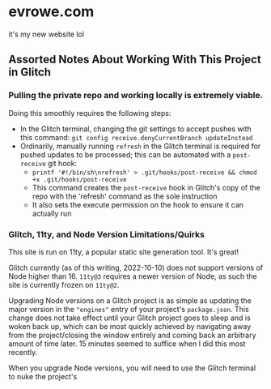 # evrowe.com

it's my new website lol

## Assorted Notes About Working With This Project in Glitch

### Pulling the private repo and working locally is extremely viable.

Doing this smoothly requires the following steps:

- In the Glitch terminal, changing the git settings to accept pushes with this command: `git config receive.denyCurrentBranch updateInstead`
- Ordinarily, manually running `refresh` in the Glitch terminal is required for pushed updates to be processed; this can be automated with a `post-receive` git hook:
  - `printf '#!/bin/sh\nrefresh' > .git/hooks/post-receive && chmod +x .git/hooks/post-receive`
  - This command creates the `post-receive` hook in Glitch's copy of the repo with the 'refresh' command as the sole instruction
  - It also sets the execute permission on the hook to ensure it can actually run

### Glitch, 11ty, and Node Version Limitations/Quirks

This site is run on 11ty, a popular static site generation tool. It's great!

Glitch currently (as of this writing, 2022-10-10) does not support versions of Node higher than 16. `11ty@3` requires a newer version of Node, as such the site is currently frozen on `11ty@2`.

Upgrading Node versions on a Glitch project is as simple as updating the major version in the `"engines"` entry of your project's `package.json`. This change does not take effect until your Glitch project goes to sleep and is woken back up, which can be most quickly achieved by navigating away from the project/closing the window entirely and coming back an arbitrary amount of time later. 15 minutes seemed to suffice when I did this most recently.

When you upgrade Node versions, you will need to use the Glitch terminal to nuke the project's 